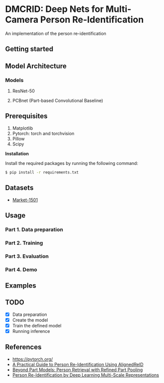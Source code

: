 # DMCRID: Deep Nets for Multi-Camera Person Re-Identification

An implementation of the person re-identification

## Getting started

## Model Architecture

### Models

1. ResNet-50

2. PCBnet (Part-based Convolutional Baseline)

## Prerequisites

1. Matplotlib
2. Pytorch: torch and torchvision
3. Pillow
4. Scipy

**Installation**

Install the required packages by running the following command:

```bash
$ pip install -r requirements.txt
```

## Datasets

- [Market-1501]()

## Usage

### Part 1. Data preparation

### Part 2. Training

### Part 3. Evaluation

### Part 4. Demo

## Examples

## TODO

- [x] Data preparation
- [x] Create the model
- [x] Train the defined model
- [x] Running inference

## References

- https://pytorch.org/
- [A Practical Guide to Person Re-Identification Using AlignedReID](https://medium.com/@niruhan/a-practical-guide-to-person-re-identification-using-alignedreid-7683222da644)
- [Beyond Part Models: Person Retrieval with Refined Part Pooling](https://arxiv.org/pdf/1711.09349.pdf)
- [Person Re-Identification by Deep Learning Multi-Scale Representations](http://www.eecs.qmul.ac.uk/~xiatian/papers/ChenEtAl_ICCV2017WS_CHI.pdf)